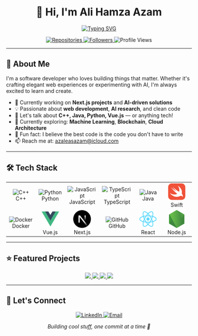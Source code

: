 <div align="center">
  <h1>👋 Hi, I'm Ali Hamza Azam</h1>
  
  <p>
    <a href="https://git.io/typing-svg">
      <img src="https://readme-typing-svg.herokuapp.com?font=Fira+Code&pause=1000&color=2F81F7&center=true&vCenter=true&width=435&lines=Software+Developer+%F0%9F%92%BB;AI+Enthusiast+%F0%9F%A4%96;Problem+Solver+%F0%9F%A7%A9;Creative+Coder+%E2%9C%A8" alt="Typing SVG" />
    </a>
  </p>

  <p>
    <a href="https://github.com/AliHamzaAzam?tab=repositories">
      <img alt="Repositories" src="https://img.shields.io/badge/Repositories-Explore-blue?style=flat-square&logo=github"/>
    </a>
    <a href="https://github.com/AliHamzaAzam">
      <img alt="Followers" src="https://img.shields.io/github/followers/AliHamzaAzam?label=Followers&style=flat-square&logo=github"/>
    </a>
    <img src="https://komarev.com/ghpvc/?username=AliHamzaAzam&style=flat-square&color=blue" alt="Profile Views"/>
  </p>
</div>

---

## 🚀 About Me

I'm a software developer who loves building things that matter. Whether it's crafting elegant web experiences or experimenting with AI, I'm always excited to learn and create.

- 🔨 Currently working on **Next.js projects** and **AI-driven solutions**
- 💡 Passionate about **web development**, **AI research**, and clean code
- 💬 Let's talk about **C++, Java, Python, Vue.js** — or anything tech!
- 🌱 Currently exploring: **Machine Learning**, **Blockchain**, **Cloud Architecture**
- 🎯 Fun fact: I believe the best code is the code you don't have to write
- 📫 Reach me at: [azaleasazam@icloud.com](mailto:azaleasazam@icloud.com)

---

## 🛠️ Tech Stack

<div align="center">
<table>
  <tr>
    <td align="center" width="96">
      <img src="https://techstack-generator.vercel.app/cpp-icon.svg" alt="C++" width="48" height="48" />
      <br>C++
    </td>
    <td align="center" width="96">
      <img src="https://techstack-generator.vercel.app/python-icon.svg" alt="Python" width="48" height="48" />
      <br>Python
    </td>
    <td align="center" width="96">
      <img src="https://techstack-generator.vercel.app/js-icon.svg" alt="JavaScript" width="48" height="48" />
      <br>JavaScript
    </td>
    <td align="center" width="96">
      <img src="https://techstack-generator.vercel.app/ts-icon.svg" alt="TypeScript" width="48" height="48" />
      <br>TypeScript
    </td>
    <td align="center" width="96">
      <img src="https://techstack-generator.vercel.app/java-icon.svg" alt="Java" width="48" height="48" />
      <br>Java
    </td>
    <td align="center" width="96">
      <img src="https://raw.githubusercontent.com/devicons/devicon/master/icons/swift/swift-original.svg" alt="Swift" width="48" height="48" />
      <br>Swift
    </td>
  </tr>
  <tr>
    <td align="center" width="96">
      <img src="https://techstack-generator.vercel.app/docker-icon.svg" alt="Docker" width="48" height="48" />
      <br>Docker
    </td>
    <td align="center" width="96">
      <img src="https://raw.githubusercontent.com/devicons/devicon/master/icons/vuejs/vuejs-original.svg" alt="Vue.js" width="48" height="48" />
      <br>Vue.js
    </td>
    <td align="center" width="96">
      <img src="https://raw.githubusercontent.com/devicons/devicon/master/icons/nextjs/nextjs-original.svg" alt="Next.js" width="48" height="48" />
      <br>Next.js
    </td>
    <td align="center" width="96">
      <img src="https://techstack-generator.vercel.app/github-icon.svg" alt="GitHub" width="48" height="48" />
      <br>GitHub
    </td>
    <td align="center" width="96">
      <img src="https://raw.githubusercontent.com/devicons/devicon/master/icons/react/react-original.svg" alt="React" width="48" height="48" />
      <br>React
    </td>
    <td align="center" width="96">
      <img src="https://raw.githubusercontent.com/devicons/devicon/master/icons/nodejs/nodejs-original.svg" alt="Node.js" width="48" height="48" />
      <br>Node.js
    </td>
  </tr>
</table>
</div>

---
<!-- 
## 📊 GitHub Stats

<p align="center">
  <img src="https://github-readme-stats.vercel.app/api?username=AliHamzaAzam&show_icons=true&theme=default&border_radius=8" height="165"/>
  <img src="https://github-readme-stats.vercel.app/api/top-langs/?username=AliHamzaAzam&layout=compact&theme=default&border_radius=8" height="165"/>
</p>

<p align="center">
  <img src="https://github-readme-streak-stats.herokuapp.com/?user=AliHamzaAzam&theme=default&border_radius=8" alt="GitHub Streak"/>
</p>

---
-->
## ⭐ Featured Projects

<div align="center">

<a href="https://github.com/AliHamzaAzam/quizverse">
  <img src="https://github-readme-stats.vercel.app/api/pin/?username=AliHamzaAzam&repo=quizverse&theme=default" />
</a>
<a href="https://github.com/AliHamzaAzam/AI-Exploration">
  <img src="https://github-readme-stats.vercel.app/api/pin/?username=AliHamzaAzam&repo=AI-Exploration&theme=default" />
</a>
<a href="https://github.com/AliHamzaAzam/Orion">
  <img src="https://github-readme-stats.vercel.app/api/pin/?username=AliHamzaAzam&repo=Orion&theme=default" />
</a>
<a href="https://github.com/AliHamzaAzam/PThread-FileAnalyzer">
  <img src="https://github-readme-stats.vercel.app/api/pin/?username=AliHamzaAzam&repo=PThread-FileAnalyzer&theme=default" />
</a>

</div>

---

## 💬 Let's Connect

<p align="center">
  <a href="https://www.linkedin.com/in/ali-hamza-a-24a49222a/" target="_blank">
    <img src="https://img.shields.io/badge/LinkedIn-0077B5?style=flat-square&logo=linkedin&logoColor=white" alt="LinkedIn"/>
  </a>
  <a href="mailto:azaleasazam@icloud.com" target="_blank">
    <img src="https://img.shields.io/badge/Email-D14836?style=flat-square&logo=gmail&logoColor=white" alt="Email"/>
  </a>
</p>

<div align="center">
  <i>Building cool stuff, one commit at a time 🚀</i>
</div>
